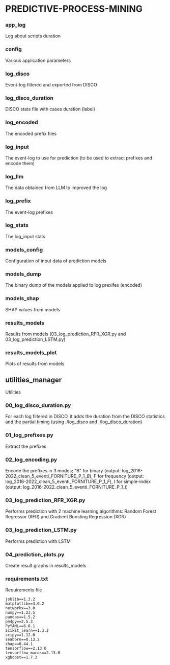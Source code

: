 # PREDICTIVE-PROCESS-MINING

### app_log
Log about scripts duration

### config  
Various application parameters

### log_disco  
Event-log filtered and exported from DISCO

### log_disco_duration  
DISCO stats file with cases duration (label)

### log_encoded  
The encoded prefix files

### log_input  
The event-log to use for prediction (to be used to extract prefixes and encode them)

### log_llm
The data obtained from LLM to improved the log

### log_prefix
The event-log prefixes

### log_stats
The log_input stats

### models_config
Configuration of input data of prediction models

### models_dump
The binary dump of the models applied to log prexifes (encoded)

### models_shap
SHAP values from models

### results_models
Results from models (03_log_prediction_RFR_XGR.py and 03_log_prediction_LSTM.py)

### results_models_plot
Plots of results from models

## utilities_manager
Utilities

### 00_log_disco_duration.py
For each log filtered in DISCO, it adds the duration from the DISCO statistics and the partial timing (using ./log_disco and ./log_disco_duration)

### 01_log_prefixes.py
Extract the prefixes

### 02_log_encoding.py
Encode the prefixes in 3 modes; "B" for binary (output: log_2016-2022_clean_5_eventi_FORNITURE_P_1_*B*), F for frequency (output: log_2016-2022_clean_5_eventi_FORNITURE_P_1_*F*), I for simple-index (output: log_2016-2022_clean_5_eventi_FORNITURE_P_1_*I*)

### 03_log_prediction_RFR_XGR.py
Performs prediction with 2 machine learning algorithms: Random Forest Regressor (RFR) and Gradient Boosting Regression (XGR)

### 03_log_prediction_LSTM.py
Performs prediction with LSTM

### 04_prediction_plots.py
Create result graphs in results_models

### requirements.txt
Requirements file
```
joblib==1.3.2
matplotlib==3.6.2
networkx==3.0
numpy==1.23.5
pandas==1.5.2
pm4py==2.5.3
PyYAML==6.0.1
scikit_learn==1.3.2
scipy==1.12.0
seaborn==0.13.2
shap==0.44.1
tensorflow==2.13.0
tensorflow_macos==2.13.0
xgboost==1.7.3
```